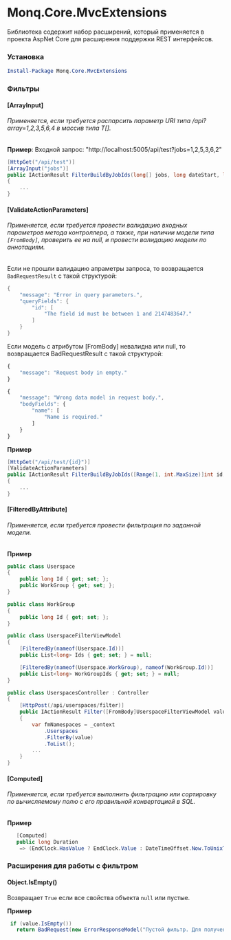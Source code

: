 # Monq.Core.MvcExtensions

Библиотека содержит набор расширений, который применяется в проекта AspNet Core для расширения поддержки REST интерфейсов.

### Установка

```powershell
Install-Package Monq.Core.MvcExtensions
```

### Фильтры

#### [ArrayInput]
###### Применяется, если требуется распарсить параметр URI типа /api?array=1,2,3,5,6,4 в массив типа T[].

**Пример**: Входной запрос: "http://localhost:5005/api/test?jobs=1,2,5,3,6,2"

```csharp
[HttpGet("/api/test")]
[ArrayInput("jobs")]
public IActionResult FilterBuildByJobIds(long[] jobs, long dateStart, long dateEnd, [FromQuery]PagingModel paging)
{
    ...
}
```

#### [ValidateActionParameters]
###### Применяется, если требуется провести валидацию входных параметров метода контроллера, а также, при наличии модели типа `[FromBody]`, проверить ее на null, и провести валидацию модели по аннотациям.
Если не прошли валидацию апраметры запроса, то возвращается `BadRequestResult` с такой структурой:
```csharp
{
    "message": "Error in query parameters.",
    "queryFields": {
        "id": [
            "The field id must be between 1 and 2147483647."
        ]
    }
}
```

Если модель с атрибутом [FromBody] невалидна или null, то возвращается BadRequestResult с такой структурой:

```javascript
{
    "message": "Request body in empty."
}
```

```javascript
{
    "message": "Wrong data model in request body.",
    "bodyFields": {
        "name": [
            "Name is required."
        ]
    }
}
```

**Пример**
```csharp
[HttpGet("/api/test/{id}")]
[ValidateActionParameters]
public IActionResult FilterBuildByJobIds([Range(1, int.MaxSize)]int id, [FromBody]ViewModel value)
{
    ...
}
```

#### [FilteredByAttribute]
###### Применяется, если требуется провести фильтрация по заданной модели.

**Пример**
```csharp
public class Userspace
{
    public long Id { get; set; };
    public WorkGroup { get; set; };
}

public class WorkGroup
{
    public long Id { get; set; };
}

public class UserspaceFilterViewModel
{
    [FilteredBy(nameof(Userspace.Id))]
    public List<long> Ids { get; set; } = null;

    [FilteredBy(nameof(Userspace.WorkGroup), nameof(WorkGroup.Id))]
    public List<long> WorkGroupIds { get; set; } = null;
}

public class UserspacesController : Controller
{
    [HttpPost(/api/userspaces/filter)]
    public IActionResult Filter([FromBody]UserspaceFilterViewModel value)
    {
    	var fmNamespaces = _context
    		.Userspaces
    		.FilterBy(value)
    		.ToList();
        ...
    }
}
```
#### [Computed]
###### Применяется, если требуется выполнить фильтрацию или сортировку по вычисляемому полю с его правильной конвертацией в SQL.
**Пример**
```csharp
   [Computed]
   public long Duration 
    => (EndClock.HasValue ? EndClock.Value : DateTimeOffset.Now.ToUnixTimeSeconds()) - (StartClock.HasValue ? StartClock.Value : DateTimeOffset.Now.ToUnixTimeSeconds());
```
### Расширения для работы с фильтром

#### Object.IsEmpty()

Возвращает `True` если все свойства объекта `null` или пустые.

**Пример**
```csharp
 if (value.IsEmpty())
   return BadRequest(new ErrorResponseModel("Пустой фильтр. Для получения списка пространств используйте GET /api/userspaces"));
```

